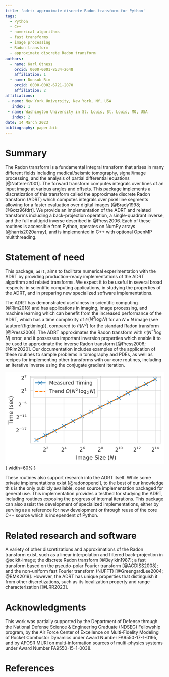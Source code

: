 ```yaml
---
title: 'adrt: approximate discrete Radon transform for Python'
tags:
  - Python
  - C++
  - numerical algorithms
  - fast transforms
  - image processing
  - Radon transform
  - approximate discrete Radon transform
authors:
  - name: Karl Otness
    orcid: 0000-0001-8534-2648
    affiliation: 1
  - name: Donsub Rim
    orcid: 0000-0002-6721-2070
    affiliation: 2
affiliations:
 - name: New York University, New York, NY, USA
   index: 1
 - name: Washington University in St. Louis, St. Louis, MO, USA
   index: 2
date: 14 March 2023
bibliography: paper.bib
---
```


# Summary

The Radon transform is a fundamental integral transform that arises in many
different fields including medical/seismic tomography, signal/image processing,
and the analysis of partial differential equations [@Natterer2001]. The forward
transform computes integrals over lines of an input image at various angles and
offsets.  This package implements a discretization of this transform called the
approximate discrete Radon transform (ADRT) which computes integrals over pixel
line segments allowing for a faster evaluation over digital images [@Brady1998;
@Gotz96fdrt]. We provide an implementation of the ADRT and related transforms
including a back-projection operation, a single-quadrant inverse, and the full
multigrid inverse described in @Press2006. Each of these routines is accessible
from Python, operates on NumPy arrays [@harris2020array], and is implemented in
C++ with optional OpenMP multithreading.

# Statement of need

This package, `adrt`, aims to facilitate numerical experimentation with the ADRT
by providing production-ready implementations of the ADRT algorithm and related
transforms. We expect it to be useful in several broad respects: in scientific
computing applications, in studying the properties of the ADRT, and in preparing
new specialized software implementations.

The ADRT has demonstrated usefulness in scientific computing [@Rim2018] and has
applications in imaging, image processing, and machine learning which can
benefit from the increased performance of the ADRT, which has a time complexity
of $\mathcal{O}(N^2 \log N)$ for an $N \times N$ image (see \autoref{fig:timing}), compared to
$\mathcal{O}(N^3)$ for the standard Radon transform [@Press2006]. The ADRT
approximates the Radon transform with $\mathcal{O}(N^{-1} \log N)$ error, and it
possesses important inversion properties which enable it to be used to
approximate the inverse Radon transform [@Press2006; @Rim2020]. Our
documentation includes examples of the application of these routines to sample
problems in tomography and PDEs, as well as recipes for implementing other
transforms with our core routines, including an iterative inverse using
the conjugate gradient iteration.

![Running time of the ADRT for several image sizes with asymptotic trendline. Tests were run single-threaded on an Intel Xeon Platinum 8268 processor.\label{fig:timing}](timing.png){ width=60% }

These routines also support research into the ADRT itself. While some private
implementations exist [@radonopencl], to the best of our knowledge this is the
only publicly available, open source implementation packaged for general use.
This implementation provides a testbed for studying the ADRT, including routines
exposing the progress of internal iterations. This package can also assist the
development of specialized implementations, either by serving as a reference for
new development or through reuse of the core C++ source which is independent of
Python.

# Related research and software

A variety of other discretizations and approximations of the Radon transform
exist, such as a linear interpolation and filtered back-projection in
@scikit-image; the discrete Radon transform [@Beylkin1987]; a fast transform
based on the pseudo-polar Fourier transform [@ACDISS2008]; and the non-uniform
fast Fourier transform (NUFFT) [@GreengardLee2004; @BMK2019]. However, the ADRT
has unique properties that distinguish it from other discretizations, such as
its localization property and range characterization [@LRR2023].

# Acknowledgments

This work was partially supported by the Department of Defense through the
National Defense Science & Engineering Graduate (NDSEG) Fellowship program, by
the Air Force Center of Excellence on Multi-Fidelity Modeling of Rocket
Combustor Dynamics under Award Number FA9550-17-1-0195, and by AFOSR MURI on
multi-information sources of multi-physics systems under Award Number
FA9550-15-1-0038.

# References
